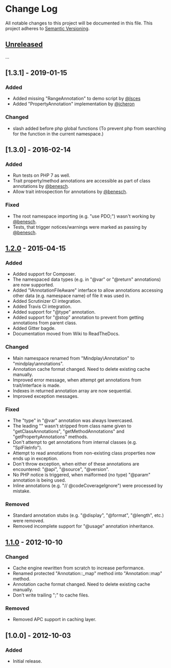 # Change Log
All notable changes to this project will be documented in this file.
This project adheres to [Semantic Versioning](http://semver.org/).

## [Unreleased]
...

## [1.3.1] - 2019-01-15
### Added
* Added missing "RangeAnnotation" to demo script by [@lsces]
* Added "PropertyAnnotation" implementation by [@jcheron]

### Changed
* slash added before php global functions (To prevent php from searching for the function in the current namespace.)

## [1.3.0] - 2016-02-14
### Added
* Run tests on PHP 7 as well.
* Trait property/method annotations are accessible as part of class annotations by [@benesch].
* Allow trait introspection for annotations by [@benesch].

### Fixed
* The root namespace importing (e.g. "use PDO;") wasn't working by [@benesch].
* Tests, that trigger notices/warnings were marked as passing by [@benesch].

## [1.2.0] - 2015-04-15
### Added
* Added support for Composer.
* The namespaced data types (e.g. in "@var" or "@return" annotations) are now supported.
* Added "IAnnotationFileAware" interface to allow annotations accessing other data (e.g. namespace name) of file it was used in.
* Added Scrutinizer CI integration.
* Added Travis CI integration.
* Added support for "@type" annotation.
* Added support for "@stop" annotation to prevent from getting annotations from parent class.
* Added Gitter bagde.
* Documentation moved from Wiki to ReadTheDocs.

### Changed
* Main namespace renamed from "Mindplay\Annotation" to "mindplay\annotations".
* Annotation cache format changed. Need to delete existing cache manually.
* Improved error message, when attempt get annotations from trait/interface is made.
* Indexes in returned annotation array are now sequential.
* Improved exception messages.

### Fixed
* The "type" in "@var" annotation was always lowercased.
* The leading "\" wasn't stripped from class name given to "getClassAnnotations", "getMethodAnnotations" and "getPropertyAnnotations" methods.
* Don't attempt to get annotations from internal classes (e.g. "SplFileInfo").
* Attempt to read annotations from non-existing class properties now ends up in exception.
* Don't throw exception, when either of these annotations are encountered: "@api", "@source", "@version".
* No PHP notice is triggered, when malformed (no type) "@param" annotation is being used.
* Inline annotations (e.g. "// @codeCoverageIgnore") were processed by mistake.

### Removed
* Standard annotation stubs (e.g. "@display", "@format", "@length", etc.) were removed.
* Removed incomplete support for "@usage" annotation inheritance.

## [1.1.0] - 2012-10-10
### Changed
* Cache engine rewritten from scratch to increase performance.
* Renamed protected "Annotation::_map" method into "Annotation::map" method.
* Annotation cache format changed. Need to delete existing cache manually.
* Don't write trailing ";" to cache files.

### Removed
* Removed APC support in caching layer.

## [1.0.0] - 2012-10-03
### Added
- Initial release.

[Unreleased]: https://github.com/php-annotations/php-annotations/compare/v1.2.0...HEAD
[1.2.0]: https://github.com/php-annotations/php-annotations/compare/v1.1.0...v1.2.0
[1.1.0]: https://github.com/php-annotations/php-annotations/compare/v1.0.0...v1.1.0
[@benesch]: https://github.com/benesch
[@lsces]: https://github.com/lsces
[@jcheron]: https://github.com/jcheron
